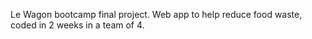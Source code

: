 Le Wagon bootcamp final project. 
Web app to help reduce food waste, coded in 2 weeks in a team of 4.
